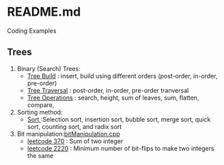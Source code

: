 # README.md
Coding Examples

## Trees
1. Binary (Search) Trees: 
    - [Tree Build](https://github.com/powershoping/codingEx/blob/master/trees/include/bstBuild.tcc) :  insert, build using different orders (post-order, in-order, pre-order) 
    - [Tree Traversal](https://github.com/powershoping/codingEx/blob/master/trees/include/bstTraversal.tcc) : post-order, in-order, pre-order tranversal
    - [Tree Operations](https://github.com/powershoping/codingEx/blob/master/trees/include/bstOperation.tcc) : search, height, sum of leaves, sum, flatten, compare, 
2. Sorting method:    
    - [Sort ](https://github.com/powershoping/codingEx/blob/master/sort/src/sort.cpp) :Selection sort, insertion sort, bubble sort, merge sort, quick sort, counting sort, and radix sort
3. Bit manipulation:[bitManipulation.cpp]( https://github.com/powershoping/codingEx/blob/master/leetCode/bitManipulation.cpp) 
    -  [leetcode 370]( https://leetcode.com/problems/sum-of-two-integers/description/) : Sum of two integer
    -  [leetcode 2220](https://leetcode.com/problems/minimum-bit-flips-to-convert-number/description/) :  Minimum number of bit-flips to make two integers the same